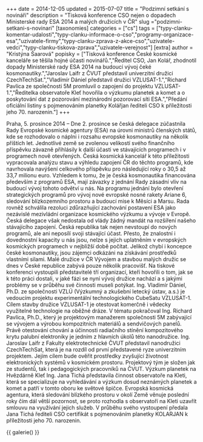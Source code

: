 +++
date = 2014-12-05
updated = 2015-07-07
title = "Podzimní setkání s novináři"
description = "Tisková konference CSO nejen o dopadech Ministerské rady ESA 2014 a malých družicích v ČR"
slug ="podzimni-setkani-s-novinari"
[taxonomies]
categories = ["cs"]
tags = ["typy-clanku-komentar-udalosti","typy-clanku-informace-o-cso","programy-organizace-esa","uzivatele-firmy","typy-clanku-zprava-z-akce-cso","uzivatele-vedci","typy-clanku-tiskova-zprava","uzivatele-verejnost"]
[extra]
author = "Kristýna Šaarová"
popisky = ["Tisková konference České kosmické kanceláře se těšila hojné účasti novinářů.","Ředitel CSO, Jan Kolář, zhodnotil dopady Ministerské rady ESA 2014 na budoucí vývoj čeké kosmonautiky.","Jaroslav Laifr z ČVUT představil univerzitní družici CzechTechSat.","Vladímír Dániel představil družici VZLUSAT-1.","Richard Pavlica ze společnosti 5M promluvil o zapojení do projektu VZLUSAT-1.","Ředitelka observatoře Kleť hovořila o výzkumu planetek a komet a o poskytování dat z pozorování mezinárodní pozorovací síti ESA.","Předání oficiální listiny s pojmenováním planetky Kolářjan řediteli CSO k příležitosti jeho 70. narozenin."]
+++

Praha, 5. prosince 2014 – Dne 2. prosince se česká delegace zúčastnila Rady Evropské kosmické agentury (ESA) na úrovni ministrů členských států, kde se rozhodovalo o náplni i rozsahu evropské kosmonautiky na několik příštích let. Jednotlivé země se zvolenou velikostí svého finančního příspěvku závazně přihlásily k další účasti ve stávajících programech i v programech nově otevřených. Česká kosmická kancelář k této příležitosti vypracovala analýzu stavu a výhledu zapojení ČR do těchto programů, kde navrhovala navýšení celkového příspěvku pro následující roky o 30,5 až 33,7 milionu euro. Vzhledem k tomu, že je česká kosmonautika financována především z programů ESA, mají závazky z jednání Rady zásadní vliv na budoucí vývoj tohoto odvětví u nás. Na programu jednání bylo otevření strategických programů pro vývoj nové evropské nosné rakety Ariane 6, sledování blízkozemního prostoru a budoucí mise k Měsíci a Marsu. Rada rovněž schválila rezoluci zdůrazňující zachování postavení ESA jako nezávislé mezivládní organizace kosmického výzkumu a vývoje v Evropě. Česká delegace však nedostala od vlády žádný mandát na rozšíření našeho stávajícího zapojení. Česká republika tak nejen nevstoupí do nových programů, ale ani neposílí svoji stávající účast. Přesto, že znalostní i dovednostní kapacity u nás jsou, nelze s jejich uplatněním v evropských kosmických programech v nejbližší době počítat. Jelikož chybí i koncepce české kosmonautiky, jsou zájemci odkázáni na získávání prostředků vlastními silami. Malé družice v ČR Vývojem a stavbou malých družic se dnes v České republice zabývá pouze několik pracovišť. Na tiskové konferenci vystoupili představitelé tří organizací, kteří hovořili o tom, jak se k této práci dostali, v jaké fázi se nyní vývoj družice nachází a s jakými problémy se v průběhu své činnosti museli potýkat. Ing. Vladimír Dániel, Ph.D. ze společnosti VZLÚ (Výzkumný a zkušební letecký ústav, a.s.) je vedoucím projektu experimentální technologického CubeSatu VZLUSAT-1. Cílem stavby družice VZLUSAT-1 je otestovat komerčně i vědecky využitelné technologie na oběžné dráze. V tématu pokračoval Ing. Richard Pavlica, Ph.D., který je projektovým manažerem společnosti 5M zabývající se vývojem a výrobou kompozitních materiálů a sendvičových panelů. Právě otestování chování a účinnosti radiačního stínění kompozitového krytu palubní elektroniky je jedním z hlavních úkolů této nanodružice. Ing. Jaroslav Laifr z Fakulty elektrotechnické ČVUT představil nanodružici CzechTechSat, která je na rozdíl od první představené ryze univerzitním projektem. Jejím cílem bude ověřit prostředky zvyšující životnost elektronických systémů v kosmickém prostoru. Projektový tým je složen jak ze studentů, tak i pedagogických pracovníků na ČVUT. Výzkum planetek na Hvězdárně Kleť Ing. Jana Tichá představila činnost observatoře na Kleti, která se specializuje na vyhledávání a výzkum dosud neznámých planetek a komet a patří v tomto oboru ke světové špičce. Evropská kosmická agentura, která sledování blízkého prostoru v okolí Země věnuje poslední roky čím dál větší pozornost, se proto rozhodla s observatoří na Kleti uzavřít smlouvu na využívání jejich služeb. V průběhu svého vystoupení předala Jana Tichá řediteli CSO certifikát s pojmenováním planetky KOLARJAN k příležitosti jeho 70. narozenin.

{{ galerie() }}
